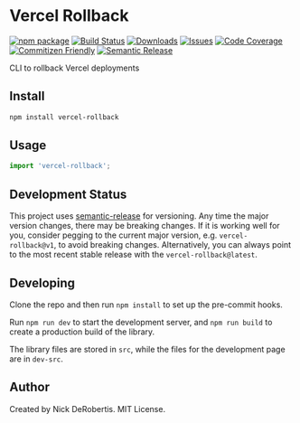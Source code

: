 # Vercel Rollback

[![npm package][npm-img]][npm-url]
[![Build Status][build-img]][build-url]
[![Downloads][downloads-img]][downloads-url]
[![Issues][issues-img]][issues-url]
[![Code Coverage][codecov-img]][codecov-url]
[![Commitizen Friendly][commitizen-img]][commitizen-url]
[![Semantic Release][semantic-release-img]][semantic-release-url]

CLI to rollback Vercel deployments

## Install

```bash
npm install vercel-rollback
```

## Usage

```ts
import 'vercel-rollback';
```

## Development Status

This project uses [semantic-release](https://github.com/semantic-release/semantic-release) for versioning.
Any time the major version changes, there may be breaking changes. If it is working well for you, consider
pegging to the current major version, e.g. `vercel-rollback@v1`, to avoid breaking changes. Alternatively,
you can always point to the most recent stable release with the `vercel-rollback@latest`.

## Developing

Clone the repo and then run `npm install` to set up the pre-commit hooks.

Run `npm run dev` to start the development server, and `npm run build` to create a production build
of the library.

The library files are stored in `src`, while the files for the development page are in `dev-src`.

## Author

Created by Nick DeRobertis. MIT License.

[build-img]:https://github.com/nickderobertis/vercel-rollback/actions/workflows/release.yml/badge.svg
[build-url]:https://github.com/nickderobertis/vercel-rollback/actions/workflows/release.yml
[downloads-img]:https://img.shields.io/npm/dt/vercel-rollback
[downloads-url]:https://www.npmtrends.com/vercel-rollback
[npm-img]:https://img.shields.io/npm/v/vercel-rollback
[npm-url]:https://www.npmjs.com/package/vercel-rollback
[issues-img]:https://img.shields.io/github/issues/nickderobertis/vercel-rollback
[issues-url]:https://github.com/nickderobertis/vercel-rollback/issues
[codecov-img]:https://codecov.io/gh/nickderobertis/vercel-rollback/branch/main/graph/badge.svg
[codecov-url]:https://codecov.io/gh/nickderobertis/vercel-rollback
[semantic-release-img]:https://img.shields.io/badge/%20%20%F0%9F%93%A6%F0%9F%9A%80-semantic--release-e10079.svg
[semantic-release-url]:https://github.com/semantic-release/semantic-release
[commitizen-img]:https://img.shields.io/badge/commitizen-friendly-brightgreen.svg
[commitizen-url]:http://commitizen.github.io/cz-cli/
